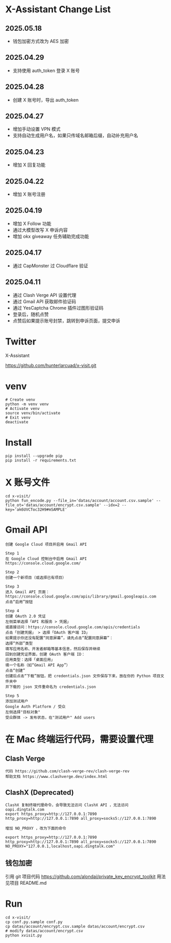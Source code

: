 # X-Assistant Change List

## 2025.05.18
- 钱包加密方式改为 AES 加密

## 2025.04.29
- 支持使用 auth_token 登录 X 账号

## 2025.04.28
- 创建 X 账号时，导出 auth_token

## 2025.04.27
- 增加手动设置 VPN 模式
- 支持自动生成用户名，如果只传域名邮箱后缀，自动补充用户名

## 2025.04.23
- 增加 X 回复功能

## 2025.04.22
- 增加 X 账号注册

## 2025.04.19
- 增加 X Follow 功能
- 通过大模型改写 X 申诉内容
- 增加 okx giveaway 任务辅助完成功能

## 2025.04.17
- 通过 CapMonster 过 Cloudflare 验证

## 2025.04.11
- 通过 Clash Verge API 设置代理
- 通过 Gmail API 获取邮件验证码
- 通过 YesCaptcha Chrome 插件过图形验证码
- 登录后，随机点赞
- 点赞后如果提示账号封禁，跳转到申诉页面，提交申诉

# Twitter
X-Assistant

https://github.com/hunterlarcuad/x-visit.git

# venv
```
# Create venv
python -m venv venv
# Activate venv
source venv/bin/activate
# Exit venv
deactivate
```

# Install
```
pip install --upgrade pip
pip install -r requirements.txt
```

# X 账号文件
```
cd x-visit/
python fun_encode.py --file_in='datas/account/account.csv.sample' --file_ot='datas/account/encrypt.csv.sample' --idx=2 --key='ak6UVCToc32H9#mSAMPLE'
```

# Gmail API
```
创建 Google Cloud 项目并启用 Gmail API

Step 1
在 Google Cloud 控制台中启用 Gmail API
https://console.cloud.google.com/

Step 2
创建一个新项目（或选择已有项目）

Step 3
进入 Gmail API 页面：
https://console.cloud.google.com/apis/library/gmail.googleapis.com
点击“启用”按钮

Step 4
创建 OAuth 2.0 凭证
左侧菜单选择「API 和服务 > 凭据」
或直接访问：https://console.cloud.google.com/apis/credentials
点击「创建凭据」 > 选择「OAuth 客户端 ID」
如果提示你还没有配置“同意屏幕”，请先点击“配置同意屏幕”：
选择“外部”类型
填写应用名称、开发者邮箱等基本信息，然后保存并继续
回到创建凭证界面，创建 OAuth 客户端 ID：
应用类型：选择「桌面应用」
填一个名称（如“Gmail API App”）
点击“创建”
创建后点击“下载”按钮，把 credentials.json 文件保存下来，放在你的 Python 项目文件夹中
并下载的 json 文件重命名为 credentials.json

Step 5
添加测试用户
Google Auth Platform / 受众
左侧选择"目标对象"
受众群体 -> 发布状态，在"测试用户" Add users
```

# 在 Mac 终端运行代码，需要设置代理
## Clash Verge
```
代码 https://github.com/clash-verge-rev/clash-verge-rev
帮助文档 https://www.clashverge.dev/index.html
```

## ClashX (Deprecated)
```
ClashX 复制终端代理命令，会导致无法访问 ClashX API ，无法访问 oapi.dingtalk.com
export https_proxy=http://127.0.0.1:7890 http_proxy=http://127.0.0.1:7890 all_proxy=socks5://127.0.0.1:7890

增加 NO_PROXY ，改为下面的命令

export https_proxy=http://127.0.0.1:7890 http_proxy=http://127.0.0.1:7890 all_proxy=socks5://127.0.0.1:7890 NO_PROXY="127.0.0.1,localhost,oapi.dingtalk.com"
```

## 钱包加密
引用 git 项目代码
https://github.com/alondai/private_key_encrypt_toolkit
用法见项目 README.md

# Run
```
cd x-visit/
cp conf.py.sample conf.py
cp datas/account/encrypt.csv.sample datas/account/encrypt.csv
# modify datas/account/encrypt.csv
python xvisit.py
```
